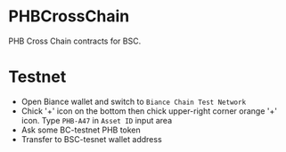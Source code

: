 # PHBCrossChain
PHB Cross Chain contracts for BSC.

# Testnet

- Open Biance wallet and switch to `Biance Chain Test Network`
- Chick '+' icon on the bottom then chick upper-right corner orange '+' icon. Type `PHB-A47` in `Asset ID` input area
- Ask some BC-testnet PHB token
- Transfer to BSC-tesnet wallet address

